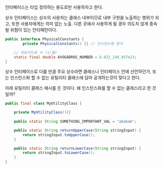 인터페이스는 타입 정의하는 용도로만 사용하자고 한다.

상수 인터페이스는 상수의 사용처는 클래스 내부이므로 내부 구현을 노출하는 행위가 되고,
또한 사용자에게는 의미 없는 노출. 다른 곳에서 사용하게 될 경우 의도치 않게 종속될 위험이 있는 안티패턴이다.
```java
public interface PhysicalConstants {
		private PhysicalConstants() {} // 인스턴스화 방지

    // 아보가드로 수 (1/몰)
    static final double AVOGADROS_NUMBER = 6.022_140_857e23;
}
```
상수 인터페이스로 다룰 만큼 주요 상수라면 클래스나 인터페이스 안에 선언하던가,
또는 인스턴스화 할 수 없는 유틸리티 클래스에 담아 공개하는것이 맞다고 한다.

아래 유틸리티 클래스 예시를 든 것이다. 왜 인스턴스화를 할 수 없는 클래스라고 한 것일까?
```java
public final class MyUtilityClass {

    private MyUtilityClass(){}
    
    public static String SOMETHING_IMPORTANT_VAL = "ababab";

    public static String returnUpperCase(String stringInput) {
        return stringInput.toUpperCase();
    }

    public static String returnLowerCase(String stringInput) {
        return stringInput.toLowerCase();
    }
}
```